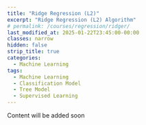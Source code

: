 ```yaml
---
title: "Ridge Regression (L2)"
excerpt: "Ridge Regression (L2) Algorithm"
# permalink: /courses/regression/ridger/
last_modified_at: 2025-01-22T23:45:00-00:00
classes: narrow
hidden: false
strip_title: true
categories:
  - Machine Learning
tags: 
  - Machine Learning
  - Classification Model
  - Tree Model
  - Supervised Learning
---
```

Content will be added soon